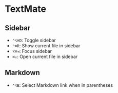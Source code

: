 # TextMate

## Sidebar

- `⌃⌥⌘D`: Toggle sidebar
- `⌃⌘R`: Show current file in sidebar
- `⌥⌘⇥`: Focus sidebar
- `⌘↓`: Open current file in sidebar

## Markdown

- `⌃⌥B`: Select Markdown link when in parentheses
